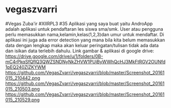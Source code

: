 # vegaszvarri
#Vegas Zuba'ir
#XIIRPL3
#35
Aplikasi yang saya buat yaitu AndroApp adalah aplikasi untuk pendaftaran les siswa sma/smk.
User atau pengguna perlu memasukkan nama,kelamin,kelas(1,2,3)dan umur untuk mendaftar.
Di aplikasi ini juga ada error detection yang mana bila kita belum memasukkan data dengan lengkap maka akan keluar peringatan/tulisan tidak ada data dan isikan data terlebih dahulu.
Link gambar & aplikasi di google drive:
https://drive.google.com/drive/u/1/folders/0B-mC4rPkqSfQflQ3QWZSNDNyNkZHVW1PUjByWWhQcHJ3MkFtRGV2OUNfd1pEQ240ZlZKYWM
https://github.com/VegasZvarri/vegaszvarri/blob/master/Screenshot_20161015_210442.png
https://github.com/VegasZvarri/vegaszvarri/blob/master/Screenshot_20161015_210503.png
https://github.com/VegasZvarri/vegaszvarri/blob/master/Screenshot_20161015_210529.png
